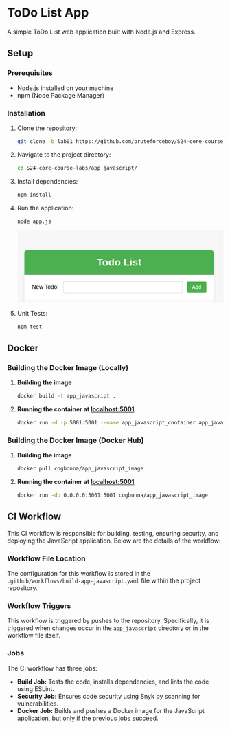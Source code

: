 # ToDo List App

A simple ToDo List web application built with Node.js and Express.

## Setup

### Prerequisites

- Node.js installed on your machine
- npm (Node Package Manager)

### Installation

1. Clone the repository:

   ```bash
   git clone -b lab01 https://github.com/bruteforceboy/S24-core-course-labs/
   ```
2. Navigate to the project directory:
   ```bash 
   cd S24-core-course-labs/app_javascript/
   ```
3. Install dependencies:
   ```bash 
   npm install
   ``` 
4. Run the application: 
   ```bash 
   node app.js
   ```
   ![alt text](./md_screenshots/image.png)
5. Unit Tests: 
   ```bash
   npm test
   ``` 

## Docker 

### Building the Docker Image (Locally)

1. **Building the image**
   ```bash 
   docker build -t app_javascript .
   ```
2. **Running the container at [localhost:5001](127.0.0.1/5001)**
   ```bash 
   docker run -d -p 5001:5001 --name app_javascript_container app_javascript
   ```

### Building the Docker Image (Docker Hub)

1. **Building the image**
   ```bash 
   docker pull cogbonna/app_javascript_image
   ```
2. **Running the container at [localhost:5001](127.0.0.1/5001)**
   ```bash 
   docker run -dp 0.0.0.0:5001:5001 cogbonna/app_javascript_image
   ```

## CI Workflow

This CI workflow is responsible for building, testing, ensuring security, and deploying the JavaScript application. Below are the details of the workflow:

### Workflow File Location
The configuration for this workflow is stored in the `.github/workflows/build-app-javascript.yaml` file within the project repository.

### Workflow Triggers
This workflow is triggered by pushes to the repository. Specifically, it is triggered when changes occur in the `app_javascript` directory or in the workflow file itself.

### Jobs 
The CI workflow has three jobs:
- **Build Job:** Tests the code, installs dependencies, and lints the code using ESLint.
- **Security Job:** Ensures code security using Snyk by scanning for vulnerabilities.
- **Docker Job:** Builds and pushes a Docker image for the JavaScript application, but only if the previous jobs succeed.

